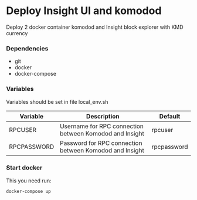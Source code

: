 # Deploy Insight UI and komodod
Deploy 2 docker container komodod and Insight block explorer with KMD currency

### Dependencies

- git
- docker
- docker-compose

### Variables

Variables should be set in file local_env.sh

| Variable    | Description                                             | Default     | 
|-------------|---------------------------------------------------------|-------------|
| RPCUSER     | Username for RPC connection between Komodod and Insight | rpcuser     |
| RPCPASSWORD | Password for RPC connection between Komodod and Insight | rpcpassword |

### Start docker

This you need run:

```
docker-compose up
```
